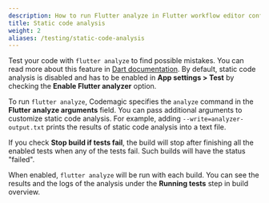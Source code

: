 ```yaml
---
description: How to run Flutter analyze in Flutter workflow editor configured builds
title: Static code analysis
weight: 2
aliases: /testing/static-code-analysis
---
```


Test your code with `flutter analyze` to find possible mistakes. You can read more about this feature in [Dart documentation](https://dart.dev/guides/language/analysis-options). By default, static code analysis is disabled and has to be enabled in **App settings > Test** by checking the **Enable Flutter analyzer** option.

To run `flutter analyze`, Codemagic specifies the `analyze` command in the **Flutter analyze arguments** field. You can pass additional arguments to customize static code analysis. For example, adding `--write=analyzer-output.txt` prints the results of static code analysis into a text file.

If you check **Stop build if tests fail**, the build will stop after finishing all the enabled tests when any of the tests fail. Such builds will have the status "failed".

When enabled, `flutter analyze` will be run with each build. You can see the results and the logs of the analysis under the **Running tests** step in build overview.
